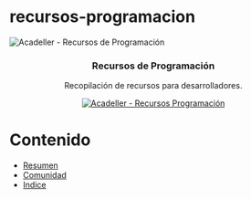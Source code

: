 # recursos-programacion

![Acadeller - Recursos de Programación](http://i.imgur.com/5fhhRTw.png)

<h3 align="center">Recursos de Programación</h3>
<p align="center">
  Recopilación de recursos para desarrolladores.
</p>
<p align="center">
  <a href="https://github.com/ossu/computer-science">
	<img alt="Acadeller - Recursos Programación" src="https://img.shields.io/badge/Acadeller-recursos--programaci%C3%B3n-yellow.svg">
  </a>
</p>

# Contenido

- [Resumen](#resumen)
- [Comunidad](#comunidad)
- [Indice](#indice)
